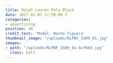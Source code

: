 ```yaml
---
title: Ralph Lauren Polo Black
date: 2017-01-07 17:59:00 Z
categories:
- advertising
position: 40
credit_text: 'Model: Nacho Figuera'
thumbnail_image: "/uploads/RLPBF_SS09_01.jpg"
images:
- path: "/uploads/RLPBF_SS09_01-6cf66d.jpg"
  class: half
---
```


